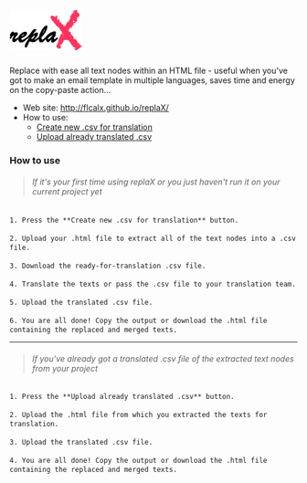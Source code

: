 # [![replaX](assets/images/logo.png)][logo]
[logo]: http://flcalx.github.io/replaX/

Replace with ease all text nodes within an HTML file - useful when you've got to make an email template in multiple languages, saves time and energy on the copy-paste action...

- Web site: <http://flcalx.github.io/replaX/>
- How to use:
	- [Create new .csv for translation](#if-its-your-first-time-using-replax-or-you-just-havent-run-it-on-your-current-project-yet)
	- [Upload already translated .csv](#if-youve-already-got-a-translated-csv-file-of-the-extracted-text-nodes-from-your-project)

### How to use

> ###### If it's your first time using replaX or you just haven't run it on your current project yet

	1. Press the **Create new .csv for translation** button.

	2. Upload your .html file to extract all of the text nodes into a .csv file.

	3. Download the ready-for-translation .csv file.
	
	4. Translate the texts or pass the .csv file to your translation team.
	
	5. Upload the translated .csv file.
	
	6. You are all done! Copy the output or download the .html file containing the replaced and merged texts.

***

> ###### If you've already got a translated .csv file of the extracted text nodes from your project

	1. Press the **Upload already translated .csv** button.

	2. Upload the .html file from which you extracted the texts for translation.
	
	3. Upload the translated .csv file.
	
	4. You are all done! Copy the output or download the .html file containing the replaced and merged texts.
